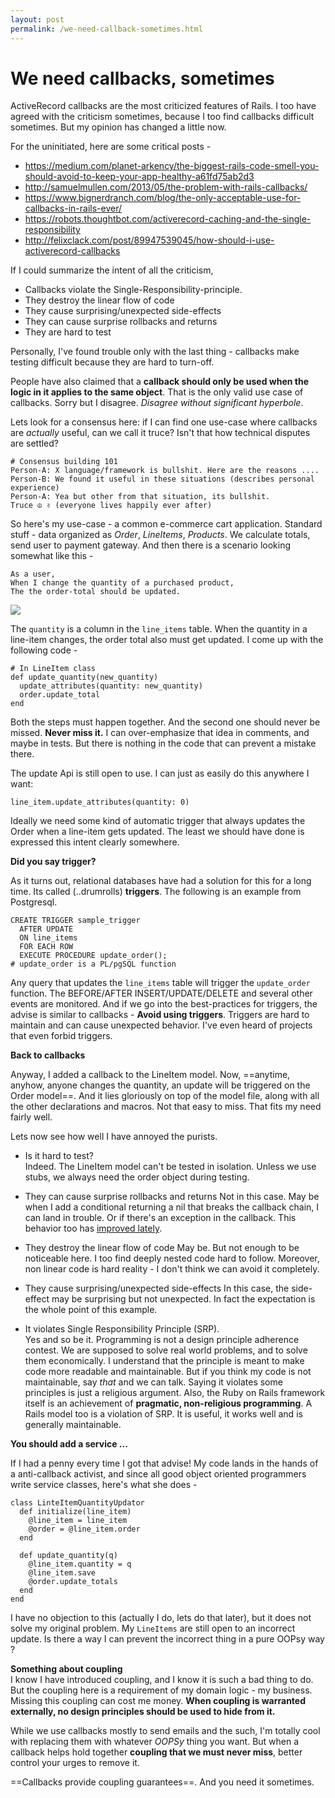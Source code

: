 ```yaml
---
layout: post
permalink: /we-need-callback-sometimes.html
---
```


# We need callbacks, sometimes

ActiveRecord callbacks are the most criticized features of Rails. I too have agreed with the criticism sometimes, because I too find callbacks difficult sometimes. But my opinion has changed a little now.

For the uninitiated, here are some critical posts -

- https://medium.com/planet-arkency/the-biggest-rails-code-smell-you-should-avoid-to-keep-your-app-healthy-a61fd75ab2d3
- http://samuelmullen.com/2013/05/the-problem-with-rails-callbacks/
- https://www.bignerdranch.com/blog/the-only-acceptable-use-for-callbacks-in-rails-ever/
- https://robots.thoughtbot.com/activerecord-caching-and-the-single-responsibility
- http://felixclack.com/post/89947539045/how-should-i-use-activerecord-callbacks

If I could summarize the intent of all the criticism, 

- Callbacks violate the Single-Responsibility-principle.
- They destroy the linear flow of code
- They cause surprising/unexpected side-effects
- They can cause surprise rollbacks and returns
- They are hard to test

Personally, I've found trouble only with the last thing - callbacks make testing difficult because they are hard to turn-off. 

People have also claimed that a __callback should only be used when the logic in it applies to the same object__. That is the only valid use case of callbacks. Sorry but I disagree. *Disagree without significant hyperbole*.

Lets look for a consensus here: if I can find one use-case where callbacks are _actually_ useful, can we call it truce? Isn't that how technical disputes are settled?

>>
    # Consensus building 101  
    Person-A: X language/framework is bullshit. Here are the reasons ....  
    Person-B: We found it useful in these situations (describes personal experience)  
    Person-A: Yea but other from that situation, its bullshit.  
    Truce ☮️ ✌️ (everyone lives happily ever after)  


So here's my use-case - a common e-commerce cart application. Standard stuff - data organized as _Order_, _LineItems_, _Products_. We calculate totals, send user to payment gateway. And then there is a scenario looking somewhat like this -

    As a user,
    When I change the quantity of a purchased product,
    The the order-total should be updated.


![](/content/images/2016/06/amazon-orders-page-1.png)

The `quantity` is a column in the `line_items` table. When the quantity in a line-item changes, the order total also must get updated. I come up with the following code -

    # In LineItem class
    def update_quantity(new_quantity)
      update_attributes(quantity: new_quantity)
      order.update_total
    end

Both the steps must happen together. And the second one should never be missed. **Never miss it.**
I can over-emphasize that idea in comments, and maybe in tests. But there is nothing in the code that can prevent a mistake there.

The update Api is still open to use. I can just as easily do this anywhere I want:

    line_item.update_attributes(quantity: 0)

Ideally we need some kind of automatic trigger that always updates the Order when a line-item gets updated. The least we should have done is expressed this intent clearly somewhere.

**Did you say trigger?**   

As it turns out, relational databases have had a solution for this for a long time. Its called (..drumrolls) **triggers**. The following is an example from Postgresql.

    CREATE TRIGGER sample_trigger
      AFTER UPDATE
      ON line_items
      FOR EACH ROW  
      EXECUTE PROCEDURE update_order();
    # update_order is a PL/pgSQL function

Any query that updates the `line_items` table will trigger the `update_order` function. The BEFORE/AFTER INSERT/UPDATE/DELETE and several other events are monitored. And if we go into the best-practices for triggers, the advise is similar to callbacks - **Avoid using triggers**. Triggers are hard to maintain and can cause unexpected behavior. I've even heard of projects that even forbid triggers.

**Back to callbacks**   

Anyway, I added a callback to the LineItem model. Now, ==anytime, anyhow, anyone changes the quantity, an update will be triggered on the Order model==. And it lies gloriously on top of the model file, along with all the other declarations and macros. Not that easy to miss. That fits my need fairly well.

Lets now see how well I have annoyed the purists.

- Is it hard to test?  
Indeed. The LineItem model can't be tested in isolation. Unless we use stubs, we always need the order object during testing.

- They can cause surprise rollbacks and returns
Not in this case. May be when I add a conditional returning a nil that breaks the callback chain, I can land in trouble. Or if there's an exception in the callback. This behavior too has [improved lately](http://blog.bigbinary.com/2016/02/13/rails-5-does-not-halt-callback-chain-when-false-is-returned.html).

- They destroy the linear flow of code
May be. But not enough to be noticeable here. I too find deeply nested code hard to follow. Moreover, non linear code is  hard reality - I don't think we can avoid it completely.

- They cause surprising/unexpected side-effects
In this case, the side-effect may be surprising but not unexpected. In fact the expectation is the whole point of this example.

- It violates Single Responsibility Principle (SRP).  
Yes and so be it.
Programming is not a design principle adherence contest. We are supposed to solve real world problems, and to solve them economically. I understand that the principle is meant to make code more readable and maintainable. But if you think my code is not maintainable, say *that* and we can talk. Saying it violates some principles is just a religious argument.
Also, the Ruby on Rails framework itself is an achievement of **pragmatic, non-religious programming**. A Rails model too is a violation of SRP. It is useful, it works well and is generally maintainable. 

**You should add a service ...**  

If I had a penny every time I got that advise!
My code lands in the hands of a anti-callback activist, and since all good object oriented programmers write service classes, here's what she does -

    class LinteItemQuantityUpdator
      def initialize(line_item)
        @line_item = line_item
        @order = @line_item.order
      end

      def update_quantity(q)
        @line_item.quantity = q
        @line_item.save
        @order.update_totals
      end
    end

I have no objection to this (actually I do, lets do that later), but it does not solve my original problem. My `LineItems` are still open to an incorrect update. Is there a way I can prevent the incorrect thing in a pure OOPsy way ?

**Something about coupling**  
I know I have introduced coupling, and I know it is such a bad thing to do. But the coupling here is a requirement of my domain logic - my business. Missing this coupling can cost me money. **When coupling is warranted externally, no design principles should be used to hide from it.** 

While we use callbacks mostly to send emails and the such, I'm totally cool with replacing them with whatever *OOPSy* thing you want. But when a callback helps hold together  **coupling that we must never miss**, better control your urges to remove it. 

==Callbacks provide coupling guarantees==. And you need it sometimes.


